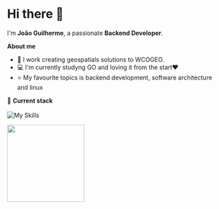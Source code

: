 # Hi there 👋

I'm **João Guilherme**, a passionate **Backend Developer**. 

**About me**
- 💼 I work creating geospatials solutions to WCOGEO.
- 💻 I'm currently studyng GO and loving it from the start❤️
- ⭐ My favourite topics is backend development, software architecture and linux

🚀 **Current stack**<br>
<br>
![My Skills](https://go-skill-icons.vercel.app/api/icons?i=python,go,docker,postgres,arch&perline=4)
  
<a href="https://github.com/JoaoGuilherme2909" title="Github stats de joao guilherme dos santos">
  <img height="180em" src="https://github-readme-stats.vercel.app/api?username=JoaoGuilherme2909&theme=dracula&show_icons=true" />
</a>

